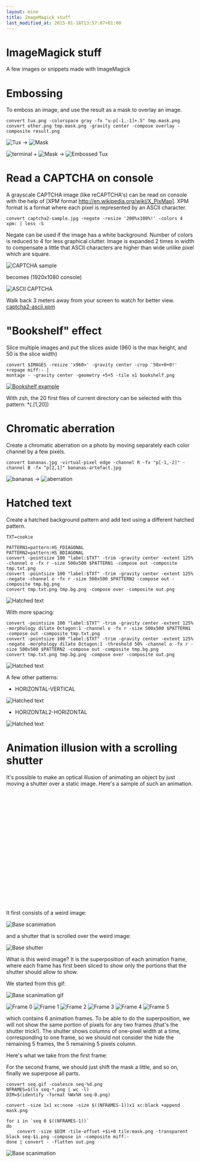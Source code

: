 ```yaml
---
layout: mine
title: ImageMagick stuff
last_modified_at: 2015-01-18T13:57:07+01:00
---
```


# ImageMagick stuff #

A few images or snippets made with ImageMagick

# Embossing #

To emboss an image, and use the result as a mask to overlay an image.

```
convert tux.png -colorspace gray -fx "u-p[-1,-1]+.5" tmp.mask.png
convert other.png tmp.mask.png -gravity center -compose overlay -composite result.png
```

![Tux](tux.png) -> ![Mask](mask.png)

![terminal](term.png) + ![Mask](mask.png) -> ![Embossed Tux](tuxterm.png)

# Read a CAPTCHA on console #

A grayscale CAPTCHA image (like reCAPTCHA's) can be read on console with the help of [XPM format http://en.wikipedia.org/wiki/X_PixMap].
XPM format is a format where each pixel is represented by an ASCII character.

```
convert captcha2-sample.jpg -negate -resize '200%x100%!' -colors 4 xpm: | less -S
```

Negate can be used if the image has a white background. Number of colors is reduced to 4 for less graphical clutter. Image is expanded 2 times in width to compensate a little that ASCII characters are higher than wide unlike pixel which are square.

![CAPTCHA sample](captcha2-sample.jpg)

becomes (1920x1080 console)

![ASCII CAPTCHA](captcha2-ascii.png)

Walk back 3 meters away from your screen to watch for better view. [captcha2-ascii.xpm](captcha2-ascii.xpm)

# "Bookshelf" effect #

Slice multiple images and put the slices aside (960 is the max height, and 50 is the slice width)

```
convert $IMAGES -resize 'x960>' -gravity center -crop '50x+0+0!' +repage miff:- | 
montage - -gravity center -geometry +5+5 -tile x1 bookshelf.png
```

[![Bookshelf example](bibli.tn.jpg)](bibli.jpg)

With zsh, the 20 first files of current directory can be selected with this pattern: *(.[1,20])

# Chromatic aberration #

Create a chromatic aberration on a photo by moving separately each color channel by a few pixels.

```
convert bananas.jpg -virtual-pixel edge -channel R -fx "p[-1,-2]" -channel B -fx "p[2,1]" bananas-artefact.jpg
```

![bananas](bananas.jpg) -> ![aberration](bananas-artefact.jpg)

# Hatched text #

Create a hatched background pattern and add text using a different hatched pattern.

```
TXT=cookie

PATTERN1=pattern:HS_FDIAGONAL
PATTERN2=pattern:HS_BDIAGONAL
convert -pointsize 100 "label:$TXT" -trim -gravity center -extent 125% -channel o -fx r -size 500x500 $PATTERN1 -compose out -composite tmp.txt.png
convert -pointsize 100 "label:$TXT" -trim -gravity center -extent 125% -negate -channel o -fx r -size 500x500 $PATTERN2 -compose out -composite tmp.bg.png
convert tmp.txt.png tmp.bg.png -compose over -composite out.png
```

![Hatched text](hatched-1.png)

With more spacing:

```
convert -pointsize 100 "label:$TXT" -trim -gravity center -extent 125% -morphology dilate Octagon:1 -channel o -fx r -size 500x500 $PATTERN1 -compose out -composite tmp.txt.png
convert -pointsize 100 "label:$TXT" -trim -gravity center -extent 125% -negate -morphology dilate Octagon:1 -threshold 50% -channel o -fx r -size 500x500 $PATTERN2 -compose out -composite tmp.bg.png
convert tmp.txt.png tmp.bg.png -compose over -composite out.png
```

![Hatched text](hatched-2.png)

A few other patterns:

* HORIZONTAL-VERTICAL

![Hatched text](hatched-3.png)

* HORIZONTAL2-HORIZONTAL

![Hatched text](hatched-4.png)

# Animation illusion with a scrolling shutter #

It's possible to make an optical illusion of animating an object by just moving a shutter over a static image. Here's a sample of such an animation.

<div style="background: url(scanimation/scanimation.png) fixed content-box; height: 300px; width: 282px; overflow: auto;">
	<div style="background: url(scanimation/scanimation-mask.png) content-box; height: 282px; width: 2800px;">
		&nbsp;
	</div>
</div>

It first consists of a weird image:

![Base scanimation](scanimation/scanimation.png)

and a shutter that is scrolled over the weird image:

![Base shutter](scanimation/scanimation-mask-big.png)

What is this weird image? It is the superposition of each animation frame, where each frame has first been sliced to show only the portions that the shutter should allow to show.

We started from this gif:

![Base scanimation gif](scanimation/rotating.gif)

![Frame 0](scanimation/seq-0.png) ![Frame 1](scanimation/seq-1.png) ![Frame 2](scanimation/seq-2.png) ![Frame 3](scanimation/seq-3.png) ![Frame 4](scanimation/seq-4.png) ![Frame 5](scanimation/seq-5.png)

which contains 6 animation frames. To be able to do the superposition, we will not show the same portion of pixels for any two frames (that's the shutter trick!).
The shutter shows columns of one-pixel width at a time, corresponding to one frame, so we should not consider the hide the remaining 5 frames, the 5 remaining 5 pixels column.

Here's what we take from the first frame:

For the second frame, we should just shift the mask a little, and so on, finally we superpose all parts.

```
convert seq.gif -coalesce seq-%d.png
NFRAMES=$(ls seq-*.png | wc -l)
DIM=$(identify -format %Wx%H seq-0.png)

convert -size 1x1 xc:none -size $((NFRAMES-1))x1 xc:black +append mask.png

for i in `seq 0 $((NFRAMES-1))`
do
	convert -size $DIM -tile-offset +$i+0 tile:mask.png -transparent black seq-$i.png -compose in -composite miff:-
done | convert - -flatten out.png
```

![Base scanimation](scanimation/scanimation.png)
